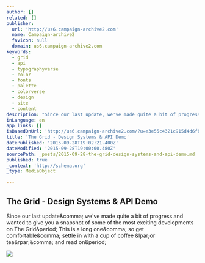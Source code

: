 ```yaml
---
author: []
related: []
publisher:
  url: 'http://us6.campaign-archive2.com'
  name: Campaign-archive2
  favicon: null
  domain: us6.campaign-archive2.com
keywords:
  - grid
  - api
  - typographyverse
  - color
  - fonts
  - palette
  - colorverse
  - design
  - site
  - content
description: "Since our last update, we've made quite a bit of progress and wanted to give you a snapshot of some of the most exciting developments on The Grid. This is a long one, so get comfortable, settle in with a cup of coffee (or tea), and read on."
inLanguage: en
app_links: []
isBasedOnUrl: 'http://us6.campaign-archive2.com/?u=e3e55c4321c915d4d6fb9f8f0&id=858e35e2c2'
title: 'The Grid - Design Systems & API Demo'
datePublished: '2015-09-28T19:02:21.400Z'
dateModified: '2015-09-28T19:00:00.480Z'
sourcePath: _posts/2015-09-28-the-grid-design-systems-and-api-demo.md
published: true
_context: 'http://schema.org'
_type: MediaObject

---
```

<article style=""><h1>The Grid - Design Systems &amp; API Demo</h1><p>Since our last update&amp;comma; we've made quite a bit of progress and wanted to give you a snapshot of some of the most exciting developments on The Grid&amp;period; This is a long one&amp;comma; so get comfortable&amp;comma; settle in with a cup of coffee &amp;lpar;or tea&amp;rpar;&amp;comma; and read on&amp;period;</p><img src="https://gallery.mailchimp.com/e3e55c4321c915d4d6fb9f8f0/images/e42663ca-4fde-4d42-8033-9a49bbffe83d.png" /></article>
